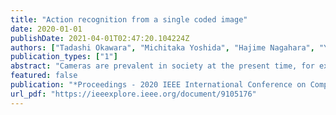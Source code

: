 ```yaml
---
title: "Action recognition from a single coded image"
date: 2020-01-01
publishDate: 2021-04-01T02:47:20.104224Z
authors: ["Tadashi Okawara", "Michitaka Yoshida", "Hajime Nagahara", "Yasushi Yagi"]
publication_types: ["1"]
abstract: "Cameras are prevalent in society at the present time, for example, surveillance cameras, and smartphones equipped with cameras and smart speakers. There is an increasing demand to analyze human actions from these cameras to detect unusual behavior or within a man-machine interface for Internet of Things (IoT) devices. For a camera, there is a trade-off between spatial resolution and frame rate. A feasible approach to overcome this trade-off is compressive video sensing. Compressive video sensing uses random coded exposure and reconstructs higher than read out of sensor frame rate video from a single coded image. It is possible to recognize an action in a scene from a single coded image because the image contains multiple temporal information for reconstructing a video. In this paper, we propose reconstruction-free action recognition from a single coded exposure image. We also proposed deep sensing framework which models camera sensing and classification models into convolutional neural network (CNN) and jointly optimize the coded exposure and classification model simultaneously. We demonstrated that the proposed method can recognize human actions from only a single coded image. We also compared it with competitive inputs, such as low-resolution video with a high frame rate and high-resolution video with a single frame in simulation and real experiments."
featured: false
publication: "*Proceedings - 2020 IEEE International Conference on Computational Photography (ICCP)*"
url_pdf: "https://ieeexplore.ieee.org/document/9105176"
---
```


